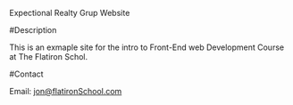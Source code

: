 Expectional Realty Grup Website

#Description

This is an exmaple site for the intro to Front-End web Development Course at The Flatiron Schol.

#Contact

Email: jon@flatironSchool.com